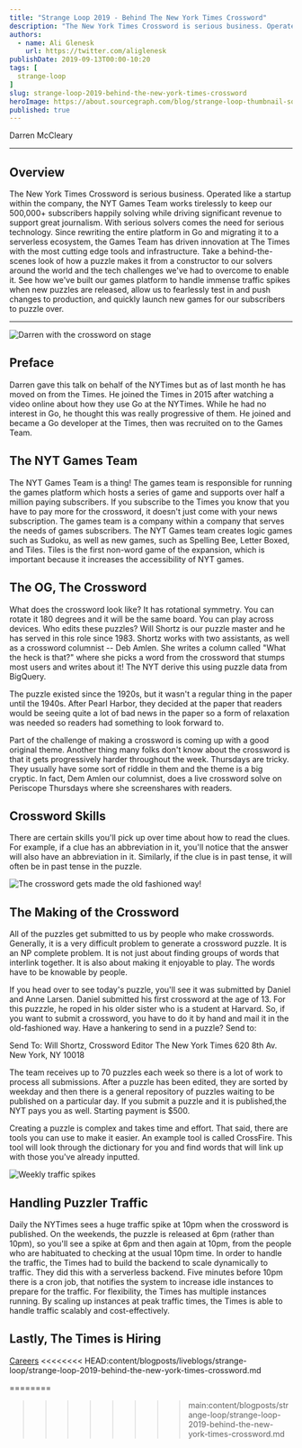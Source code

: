 ```yaml
---
title: "Strange Loop 2019 - Behind The New York Times Crossword"
description: "The New York Times Crossword is serious business. Operated like a startup within the company, the NYT Games Team works tirelessly to keep our 500,000+ subscribers happily solving while driving significant revenue to support great journalism. With serious solvers comes the need for serious technology. Since rewriting the entire platform in Go and migrating it to a serverless ecosystem, the Games Team has driven innovation at The Times with the most cutting edge tools and infrastructure. Take a behind-the-scenes look of how a puzzle makes it from a constructor to our solvers around the world and the tech challenges we've had to overcome to enable it. See how we've built our games platform to handle immense traffic spikes when new puzzles are released, allow us to fearlessly test in and push changes to production, and quickly launch new games for our subscribers to puzzle over."
authors:
  - name: Ali Glenesk
    url: https://twitter.com/aliglenesk
publishDate: 2019-09-13T00:00-10:20
tags: [
  strange-loop
]
slug: strange-loop-2019-behind-the-new-york-times-crossword
heroImage: https://about.sourcegraph.com/blog/strange-loop-thumbnail-square-v2.jpg
published: true
---
```


<div className="container p-0 liveblog-presenters d-flex w-100 text-center">
  <div className="row m-0 w-100">
      <p className=" mr-12 m-0 w-100">
        <span className="liveblog-presenters__name">Darren McCleary</span>
        <a href="https://twitter.com/darren_out" target="_blank" title="Twitter"><i className="fa fa-twitter pr-2"></i></a>
      </p>
  </div>
</div>

---

## Overview

The New York Times Crossword is serious business. Operated like a startup within the company, the NYT Games Team works tirelessly to keep our 500,000+ subscribers happily solving while driving significant revenue to support great journalism. With serious solvers comes the need for serious technology. Since rewriting the entire platform in Go and migrating it to a serverless ecosystem, the Games Team has driven innovation at The Times with the most cutting edge tools and infrastructure. Take a behind-the-scenes look of how a puzzle makes it from a constructor to our solvers around the world and the tech challenges we've had to overcome to enable it. See how we've built our games platform to handle immense traffic spikes when new puzzles are released, allow us to fearlessly test in and push changes to production, and quickly launch new games for our subscribers to puzzle over.

---

![Darren with the crossword on stage](/blog/strange-loop-2019/crossword1.jpg)

## Preface
Darren gave this talk on behalf of the NYTimes but as of last month he has moved on from the Times. He joined the Times in 2015 after watching a video online about how they use Go at the NYTimes. While he had no interest in Go, he thought this was really progressive of them. He joined and became a Go developer at the Times, then was recruited on to the Games Team.

## The NYT Games Team
The NYT Games Team is a thing! The games team is responsible for running the games platform which hosts a series of game and supports over half a million paying subscribers. If you subscribe to the Times you know that you have to pay more for the crossword, it doesn't just come with your news subscription. The games team is a company within a company that serves the needs of games subscribers. The NYT Games team creates logic games such as Sudoku, as well as new games, such as Spelling Bee, Letter Boxed, and Tiles. Tiles is the first non-word game of the expansion, which is important because it increases the accessibility of NYT games.

## The OG, The Crossword
What does the crossword look like? It has rotational symmetry. You can rotate it 180 degrees and it will be the same board. You can play across devices. Who edits these puzzles? Will Shortz is our puzzle master and he has served in this role since 1983. Shortz works with two assistants, as well as a crossword columnist -- Deb Amlen. She writes a column called "What the heck is that?" where she picks a word from the crossword that stumps most users and writes about it! The NYT derive this using puzzle data from BigQuery.

The puzzle existed since the 1920s, but it wasn't a regular thing in the paper until the 1940s. After Pearl Harbor, they decided at the paper that readers would be seeing quite a lot of bad news in the paper so a form of relaxation was needed so readers had something to look forward to.

Part of the challenge of making a crossword is coming up with a good original theme. Another thing many folks don't know about the crossword is that it gets progressively harder throughout the week. Thursdays are tricky. They usually have some sort of riddle in them and the theme is a big cryptic. In fact, Dem Amlen our columnist, does a live crossword solve on Periscope Thursdays where she screenshares with readers.

## Crossword Skills
There are certain skills you'll pick up over time about how to read the clues. For example, if a clue has an abbreviation in it, you'll notice that the answer will also have an abbreviation in it. Similarly, if the clue is in past tense, it will often be in past tense in the puzzle.

![The crossword gets made the old fashioned way!](/blog/strange-loop-2019/crossword2.jpg)

## The Making of the Crossword
All of the puzzles get submitted to us by people who make crosswords. Generally, it is a very difficult problem to generate a crossword puzzle. It is an NP complete problem. It is not just about finding groups of words that interlink together. It is also about making it enjoyable to play. The words have to be knowable by people.

If you head over to see today's puzzle, you'll see it was submitted by Daniel and Anne Larsen. Daniel submitted his first crossword at the age of 13. For this puzzzle, he roped in his older sister who is a student at Harvard. So, if you want to submit a crossword, you have to do it by hand and mail it in the old-fashioned way. Have a hankering to send in a puzzle? Send to:

Send To:
Will Shortz, Crossword Editor
The New York Times
620 8th Av.
New York, NY 10018

The team receives up to 70 puzzles each week so there is a lot of work to process all submissions. After a puzzle has been edited, they are sorted by weekday and then there is a general repository of puzzles waiting to be published on a particular day. If you submit a puzzle and it is published,the NYT pays you as well. Starting payment is $500.

Creating a puzzle is complex and takes time and effort. That said, there are tools you can use to make it easier. An example tool is called CrossFire. This tool will look through the dictionary for you and find words that will link up with those you've already inputted.

![Weekly traffic spikes](/blog/strange-loop-2019/crossword3.jpg)


## Handling Puzzler Traffic
Daily the NYTimes sees a huge traffic spike at 10pm when the crossword is published. On the weekends, the puzzle is released at 6pm (rather than 10pm), so you'll see a spike at 6pm and then again at 10pm, from the people who are habituated to checking at the usual 10pm time. In order to handle the traffic, the Times had to build the backend to scale dynamically to traffic. They did this with a serverless backend. Five minutes before 10pm there is a cron job, that notifies the system to increase idle instances to prepare for the traffic. For flexibility, the Times has multiple instances running. By scaling up instances at peak traffic times, the Times is able to handle traffic scalably and cost-effectively.

## Lastly, The Times is Hiring
[Careers](https://www.nytco.com/careers/)
<<<<<<<< HEAD:content/blogposts/liveblogs/strange-loop/strange-loop-2019-behind-the-new-york-times-crossword.md

<!-- Note on images
  Images (e.g. my_image.jpg) should be put in the `website/static/blog/strange-loop-2019` directory, with the path to the image in your post being `/blog/strange-loop-2019/my_image.jpg`. If you'd rather host the images somewhere else for ease of use, that's fine too.

  Please also try to keep your images to a reasonable size by:
    - Using JPEG compression, unless image is mostly solid color
    - JPEG compression set between 60%-80%
    - Resizing the image to be no wider then 750px
    - If PNG, use a tool like ImageOptim (https://imageoptim.com/mac) to optimize the file size

  I suggest re-sizing and compressing all the images in one batch as a last step.
-->
========
>>>>>>>> main:content/blogposts/strange-loop/strange-loop-2019-behind-the-new-york-times-crossword.md
